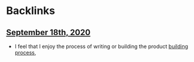 
# Backlinks
## [September 18th, 2020](<September 18th, 2020.md>)
- I feel that I enjoy the process of writing or building the product [building process](<building process.md>),

